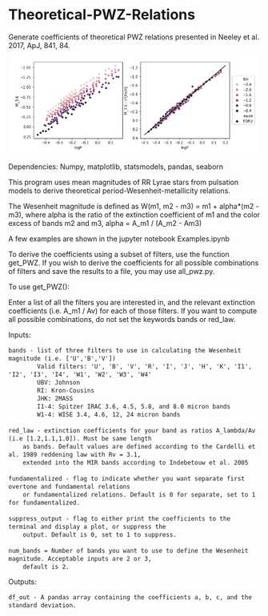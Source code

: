 # Theoretical-PWZ-Relations
Generate coefficients of theoretical PWZ relations presented in 
Neeley et al. 2017, ApJ, 841, 84.

![Example PLZ](example_plz.png?raw=true "Example PLZ")

Dependencies: Numpy, matplotlib, statsmodels, pandas, seaborn

This program uses mean magnitudes of RR Lyrae stars from pulsation models to derive theoretical 
period-Wesenheit-metallicity relations. 

The Wesenheit magnitude is defined as W(m1, m2 - m3) = m1 + alpha*(m2 - m3), where 
alpha is the ratio of the extinction coefficient of m1 and the color excess of bands m2 and m3,
alpha = A_m1 / (A_m2 - Am3)

A few examples are shown in the jupyter notebook Examples.ipynb 

To derive the coefficients using a subset of filters, use the function get_PWZ. If you wish to derive the 
coefficients for all possible combinations of filters and save the results to a file, you may use all_pwz.py. 

To use get_PWZ():

Enter a list of all the filters you are interested in, and the relevant extinction coefficients 
(i.e. A_m1 / Av) for each of those filters. If you want to compute all possible combinations, do not 
set the keywords bands or red_law. 

Inputs: 
    
    bands - list of three filters to use in calculating the Wesenheit magnitude (i.e. ['U','B','V'])
            Valid filters: 'U', 'B', 'V', 'R', 'I', 'J', 'H', 'K', 'I1', 'I2', 'I3', 'I4', 'W1', 'W2', 'W3', 'W4'
            UBV: Johnson
            RI: Kron-Cousins
            JHK: 2MASS
            I1-4: Spitzer IRAC 3.6, 4.5, 5.8, and 8.0 micron bands
            W1-4: WISE 3.4, 4.6, 12, 24 micron bands

    red_law - extinction coefficients for your band as ratios A_lambda/Av (i.e [1.2,1.1,1.0]). Must be same length 
        as bands. Default values are defined according to the Cardelli et al. 1989 reddening law with Rv = 3.1, 
        extended into the MIR bands according to Indebetouw et al. 2005
    
    fundamentalized - flag to indicate whether you want separate first overtone and fundamental relations
        or fundamentalized relations. Default is 0 for separate, set to 1 for fundamentalized.
        
    suppress_output - flag to either print the coefficients to the terminal and display a plot, or suppress the 
        output. Default is 0, set to 1 to suppress. 
        
    num_bands = Number of bands you want to use to define the Wesenheit magnitude. Acceptable inputs are 2 or 3, 
        default is 2. 

Outputs:
    
    df_out - A pandas array containing the coefficients a, b, c, and the standard deviation.


